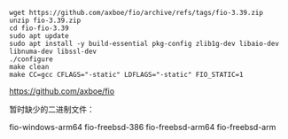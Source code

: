 ```
wget https://github.com/axboe/fio/archive/refs/tags/fio-3.39.zip
unzip fio-3.39.zip
cd fio-fio-3.39
sudo apt update
sudo apt install -y build-essential pkg-config zlib1g-dev libaio-dev libnuma-dev libssl-dev
./configure
make clean
make CC=gcc CFLAGS="-static" LDFLAGS="-static" FIO_STATIC=1
```

https://github.com/axboe/fio

暂时缺少的二进制文件：

fio-windows-arm64
fio-freebsd-386
fio-freebsd-arm64
fio-freebsd-arm